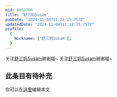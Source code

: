 ```yaml
---
mid: 6853766
title: "舒三妈Susam"
pubDate: "2024-11-04T11:22:15.757Z"
updatedDate: "2024-11-04T11:22:15.757Z"
profile:
  {
    Nickname: ["舒三妈Susam"],
  }
---
```


关注[舒三妈Susam](https://space.bilibili.com/6853766)谢谢喵~ 关注[舒三妈Susam](https://space.bilibili.com/6853766)谢谢喵~

## 此条目有待补充
你可以在[这里](https://github.com/Yuhanawa/VTuber.ICU/edit/master/src/content/v/舒三妈Susam/index.md)编辑本文
